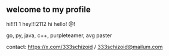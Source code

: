 ## welcome to my profile

hi!!!1 1 hey!!!2112 hi hello! @!

go, py, java, c++, purpleteamer, avg paster

contact: https://x.com/333schizoid / 333schizoid@mailum.com
